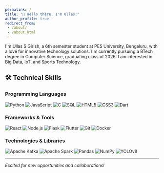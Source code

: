 ```yaml
---
permalink: /
title: "👋 Hello there, I'm Ullas!"
author_profile: true
redirect_from: 
 - /about/
 - /about.html
---
```


I'm Ullas S Girish, a 6th semester student at PES University, Bengaluru, with a love for innovative technology solutions. I'm currently pursuing a BTech degree in Computer Science, graduating class of 2026. I am interested in Big Data, IoT, and Sports Technology.

## 🛠️ Technical Skills

### Programming Languages
<img src="https://img.shields.io/badge/Python-3776AB?style=for-the-badge&logo=python&logoColor=white" alt="Python">
<img src="https://img.shields.io/badge/JavaScript-F7DF1E?style=for-the-badge&logo=javascript&logoColor=black" alt="JavaScript">
<img src="https://img.shields.io/badge/C-00599C?style=for-the-badge&logo=c&logoColor=white" alt="C">
<img src="https://img.shields.io/badge/SQL-4479A1?style=for-the-badge&logo=postgresql&logoColor=white" alt="SQL">
<img src="https://img.shields.io/badge/HTML5-E34F26?style=for-the-badge&logo=html5&logoColor=white" alt="HTML5">
<img src="https://img.shields.io/badge/CSS3-1572B6?style=for-the-badge&logo=css3&logoColor=white" alt="CSS3">
<img src="https://img.shields.io/badge/Dart-0175C2?style=for-the-badge&logo=dart&logoColor=white" alt="Dart">

### Frameworks & Tools
<img src="https://img.shields.io/badge/React-20232A?style=for-the-badge&logo=react&logoColor=61DAFB" alt="React">
<img src="https://img.shields.io/badge/Node.js-43853D?style=for-the-badge&logo=node.js&logoColor=white" alt="Node.js">
<img src="https://img.shields.io/badge/Flask-000000?style=for-the-badge&logo=flask&logoColor=white" alt="Flask">
<img src="https://img.shields.io/badge/Flutter-02569B?style=for-the-badge&logo=flutter&logoColor=white" alt="Flutter">
<img src="https://img.shields.io/badge/Git-F05032?style=for-the-badge&logo=git&logoColor=white" alt="Git">
<img src="https://img.shields.io/badge/Docker-2CA5E0?style=for-the-badge&logo=docker&logoColor=white" alt="Docker">

### Technologies & Libraries
<img src="https://img.shields.io/badge/Apache_Kafka-231F20?style=for-the-badge&logo=apache-kafka&logoColor=white" alt="Apache Kafka">
<img src="https://img.shields.io/badge/Apache_Spark-E25A1C?style=for-the-badge&logo=apache-spark&logoColor=white" alt="Apache Spark">
<img src="https://img.shields.io/badge/Pandas-150458?style=for-the-badge&logo=pandas&logoColor=white" alt="Pandas">
<img src="https://img.shields.io/badge/NumPy-013243?style=for-the-badge&logo=numpy&logoColor=white" alt="NumPy">
<img src="https://img.shields.io/badge/YOLOv8-00FFFF?style=for-the-badge&logo=yolo&logoColor=black" alt="YOLOv8">

---

*Excited for new opportunities and collaborations!*